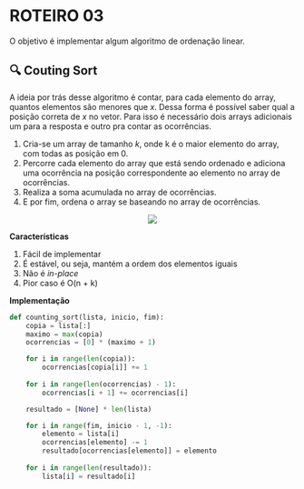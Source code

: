 # ROTEIRO 03

O objetivo é implementar algum algoritmo de ordenação linear.

## 🔍 Couting Sort

A ideia por trás desse algoritmo é contar, para cada elemento do array, quantos elementos são menores que _x_. Dessa forma é possível saber qual a posição correta de _x_ no vetor. Para isso é necessário dois arrays adicionais um para a resposta e outro pra contar as ocorrências.

1. Cria-se um array de tamanho _k_, onde k é o maior elemento do array, com todas as posição em 0.
2. Percorre cada elemento do array que está sendo ordenado e adiciona uma ocorrência na posição correspondente ao elemento no array de ocorrências.
3. Realiza a soma acumulada no array de ocorrências.
4. E por fim, ordena o array se baseando no array de ocorrências.

<p align="center">
<img src="/img/CoutingSort.gif"/>
</p>


**Características**
1. Fácil de implementar
2. É estável, ou seja, mantém a ordem dos elementos iguais
3. Não é _in-place_
4. Pior caso é O(n + k)

**Implementação**

```python
def counting_sort(lista, inicio, fim):
    copia = lista[:]
    maximo = max(copia)
    ocorrencias = [0] * (maximo + 1)

    for i in range(len(copia)):
        ocorrencias[copia[i]] += 1
    
    for i in range(len(ocorrencias) - 1):
        ocorrencias[i + 1] += ocorrencias[i]

    resultado = [None] * len(lista)

    for i in range(fim, inicio - 1, -1):
        elemento = lista[i]
        ocorrencias[elemento] -= 1
        resultado[ocorrencias[elemento]] = elemento
    
    for i in range(len(resultado)):
        lista[i] = resultado[i]
```